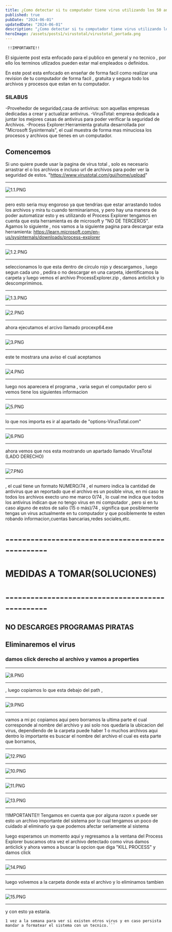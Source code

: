 ```yaml
---
title: ¿Como detectar si tu computador tiene virus utilizando los 50 antivirus mas populares del mundo?"VIRUSTOTAL"
published: true
pubDate: "2024-06-01"
updatedDate: "2024-06-01"
description: "¿Como detectar si tu computador tiene virus utilizando los 50 antivirus mas populares del mundo? - VIRUS TOTAL"
heroImage: /assets/posts1/virustotal/virustotal_portada.png
---
```

     !!IMPORTANTE!!
 El siguiente post esta enfocado para el publico en general y no tecnico
 , por ello los terminos utlizados pueden estar mal empleados o definidos.

En este post esta enfocado en enseñar de forma facil como realizar una revision de tu computador de forma facil
, gratuita y segura todo los archivos y procesos que estan en tu computador.

### SILABUS

 -Provehedor de seguridad,casa de antivirus: son aquellas empresas dedicadas a crear y actualizar antivirus.
 -VirusTotal: empresa dedicada a juntar los mejores casas de antivirus para poder verificar la seguridad de Archivos.
 -Process Explorer:Herramienta gratuita desarrollada por "Microsoft Sysinternals", el cual muestra
 de forma mas minuciosa los procesos y archivos que tienes en un computador.  

## Comencemos

Si uno quiere puede usar la pagina de virus total , solo es necesario arrastrar
el o los archivos e incluso url de archivos para poder ver la seguridad de estos.
 "<https://www.virustotal.com/gui/home/upload>"

--------------------------------------
![1.1.PNG](/assets/posts1/1.1.PNG)

--------------------------------------

pero esto seria muy engoroso ya que tendrias que estar arrastando todos los archivos y mira tu
cuando terminariamos, y pero hay una manera de poder automatizar esto y es utilizando el Process Explorer
tengamos en cuenta que esta herramienta es de microsoft y "NO DE TERCEROS".
Agamos lo siguiente , nos vamos a la siguiente pagina para descargar esta herramienta:
 <https://learn.microsoft.com/en-us/sysinternals/downloads/process-explorer>

------------------------------------
![1.2.PNG](/assets/posts1/1.2.PNG)

------------------------------------
seleccionamos lo que esta dentro de circulo rojo y descargamos , luego segun cada uno , pedira o no descargar en una carpeta,
identificamos la carpeta y luego vemos el archivo ProcessExplorer.zip , damos anticlick y lo descomprimimos.

----------------------------------------
![1.3.PNG](/assets/posts1/Captura.PNG)

--------------------------------
![2.PNG](/assets/posts1/2.PNG)

--------------------------------
ahora ejecutamos el arcivo llamado procexp64.exe

--------------------------------
![3.PNG](/assets/posts1/3.PNG)

--------------------------------
este te mostrara una aviso el cual aceptamos

--------------------------------
![4.PNG](/assets/posts1/4.PNG)

--------------------------------
luego nos aparecera el programa , varia segun el computador pero si vemos tiene los siguientes informacion

--------------------------------
![5.PNG](/assets/posts1/5.PNG)

--------------------------------
lo que nos importa es ir al apartado de "options-VirusTotal.com"

--------------------------------
![6.PNG](/assets/posts1/6.PNG)

--------------------------------
ahora vemos que nos esta mostrando un apartado llamado VirusTotal (LADO DERECHO)

--------------------------------
![7.PNG](/assets/posts1/7.PNG)

--------------------------------
, el cual tiene un formato NUMERO/74 , el numero indica la cantidad de antivirus que an reportado que el archivo
es un posible virus, en mi caso te todos los archivos execto uno me marco 0/74 , lo cual me indica que todos los antivirus indican
que no tengo virus en mi computador , pero si en tu caso alguno de estos de salio (15 o más)/74 , significa que posiblemente
tengas un virus actualmente en tu computador y que posiblemente te esten robando informacion,cuentas bancarias,redes sociales,etc.

# ------------------------------------------------

# MEDIDAS A TOMAR(SOLUCIONES)

# ------------------------------------------------

## NO DESCARGES PROGRAMAS PIRATAS

## Eliminaremos el virus

### damos click derecho al archivo y vamos a properties

--------------------------------
![8.PNG](/assets/posts1/8.PNG)

--------------------------------
, luego copiamos lo que esta debajo del path ,

--------------------------------
![9.PNG](/assets/posts1/9.PNG)

--------------------------------
vamos a mi pc copiamos aqui pero borramos la ultima parte el cual corresponde al nombre del archivo y asi solo nos quedaria
la ubicacion del virus, dependiendo de la carpeta puede haber 1 o muchos archivos aqui dentro lo importante es
buscar el nombre del archivo el cual es esta parte que borramos,

----------------------------------
![12.PNG](/assets/posts1/12.PNG)

----------------------------------
![10.PNG](/assets/posts1/10.PNG)

----------------------------------
![11.PNG](/assets/posts1/11.PNG)

----------------------------------
![13.PNG](/assets/posts1/13.PNG)

----------------------------------

 !!IMPORTANTE!!
 Tengamos en cuenta que por alguna razon x puede ser esto un archivo importante del sistema
 por lo cual tengamos un poco de cuidado al eliminarlo ya que podemos afectar seriamente al sistema

luego esperamos un momento aqui y regresamos a la ventana del Process Explorer
buscamos otra vez el archivo detectado como virus
damos anticlick y ahora vamos a buscar la opcion que diga "KILL PROCESS" y damos click

----------------------------------
![14.PNG](/assets/posts1/14.PNG)

----------------------------------
luego volvemos a la carpeta donde esta el archivo y lo eliminamos tambien

----------------------------------
![15.PNG](/assets/posts1/15.PNG)

----------------------------------
y con esto ya estaria.

 ```tener en cuenta que sigamos revisando los demas y por lo menos
 1 vez a la semana para ver si existen otros virus y en caso persista mandar a formatear el sistema con un tecnico.```
